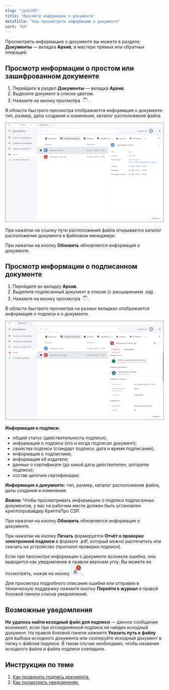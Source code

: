 ```yaml
---
slug: "/post03"
title: "Просмотр информации о документе"
metaTitle: "Как просмотреть информацию о документе"
sort: "03"
---
```


Просмотреть информацию о документе вы можете в разделе **Документы** — вкладка **Архив**, в мастере прямых или обратных операций.  

## Просмотр информации о простом или зашифрованном  документе  

1. Перейдите в раздел **Документы** — вкладка **Архив**.  
2. Выделите документ в списке цветом.  
3. Нажмите на иконку просмотра ![Иконка просмотра](./images/view_button_01.png "Кнопка быстрого просмотра").

В области быстрого просмотра отображается информация о документе: тип, размер, даты создания и изменения, каталог расположения файла.  

![Информация о документе](./images/information-01.png "Информация о документе")

При нажатии на ссылку пути расположения файла открывается каталог расположения документа в файловом менеджере.  

При нажатии на кнопку **Обновить** обновляется информация о документе.  

## Просмотр информации о подписанном документе  

1. Перейдите во вкладку **Архив**.  
2. Выделите подписанный документ в списке (с расширением .sig).  
3. Нажмите на иконку просмотра ![Иконка просмотра](./images/view_button_01.png "Кнопка быстрого просмотра"). 

В области быстрого просмотра на разных вкладках отображается информация о подписи и о документе.  

![Информация о документе](./images/information-02.png "Информация о документе")

**Информация о подписи:**  

- общий статус (действительность подписи);  
- информация о подписи (кто и когда подписал документ);  
- свойства подписи (стандарт подписи, дата и время подписания);  
- информация о подписчике;  
- информация об издателе;  
- данные о сертификате (до какой даты действителен, алгоритм подписи);  
- состав цепочки сертификации.  

**Информация о документе:** тип, размер, каталог расположения файла, даты создания и изменения.  

***Важно:***  Чтобы просматривать информацию о подписи подписанных документов, у вас на рабочем месте должен быть установлен криптопровайдер КриптоПро CSP.  

При нажатии на кнопку **Обновить** обновляется информация о документе.  

При нажатии на кнопку **Печать** формируется **Отчёт о проверке электронной подписи** в формате .pdf, который можно распечатать или скачать на устройство (протокол проверки подписи).

Если при просмотре информации о документе возникла ошибка, она выводится как уведомление в правом верхнем углу. Вы можете ее посмотреть, нажав на иконку ![notifications-button.jpg](./images/notifications-button.jpg "События").  

Для просмотра подробного описания ошибки или отправки в техническую поддержку нажмите кнопку **Перейти в журнал** в правой боковой панели списка уведомлений.   

## Возможные уведомления

**Не удалось найти исходный файл для подписи** — данное сообщение возникает, если при отсоединённой подписи не найден исходный документ. На правой боковой панели нажмите **Указать путь к файлу** для выбора исходного документа или скопируйте исходный документ в папку с файлом подписи. В таком случае необходимо, чтобы названия исходного файла и файла подписи совпадали.  

## Инструкции по теме  

1. [Как проверить подпись документа.](./14-verify.md)  
2. [Как посмотреть уведомления.](../008-cryptoarm/01-notifications.md)  